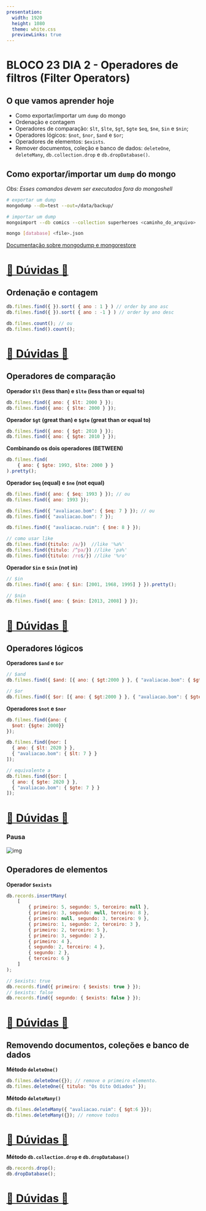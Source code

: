 ```yaml
---
presentation:
  width: 1920
  height: 1080
  theme: white.css
  previewLinks: true
---
```

<!-- slide -->

# BLOCO 23 DIA 2 - Operadores de filtros (Filter Operators)

<!-- slide vertical=true -->

## O que vamos aprender hoje

* Como exportar/importar um `dump` do mongo
* Ordenação e contagem
* Operadores de comparação: `$lt`, `$lte`, `$gt`, `$gte` `$eq`, `$ne`, `$in` e `$nin`;
* Operadores lógicos: `$not`, `$nor`, `$and` e `$or`;
* Operadores de elementos: `$exists`.
* Remover documentos, coleção e banco de dados:  `deleteOne`, `deleteMany`, `db.collection.drop` e `db.dropDatabase()`.

<!-- slide -->

## Como exportar/importar um `dump` do mongo

*Obs: Esses comandos devem ser executados fora do mongoshell*

```bash
# exportar um dump
mongodump --db=test --out=/data/backup/

# importar um dump
mongoimport --db comics --collection superheroes <caminho_do_arquivo>

mongo [database] <file>.json
```

[Documentação sobre mongodump e mongorestore](https://docs.mongodb.com/manual/tutorial/backup-and-restore-tools/)

<!-- slide vertical=true -->

# [🤔 Dúvidas 🤔](https://wall.sli.do/event/qhnczoyv?section=ab62bfef-7c26-45ab-9c5d-d6a3c7e62f74)

<!-- slide -->

## Ordenação e contagem

```js
db.filmes.find({ }).sort( { ano : 1 } ) // order by ano asc
db.filmes.find({ }).sort( { ano : -1 } ) // order by ano desc

db.filmes.count(); // ou
db.filmes.find().count();
```

<!-- slide vertical=true -->

# [🤔 Dúvidas 🤔](https://wall.sli.do/event/qhnczoyv?section=ab62bfef-7c26-45ab-9c5d-d6a3c7e62f74)

<!-- slide -->

## Operadores de comparação

**Operador `$lt` (less than) e `$lte` (less than or equal to)**

```js
db.filmes.find({ ano: { $lt: 2000 } }); 
db.filmes.find({ ano: { $lte: 2000 } });
```

<!-- slide vertical=true -->

**Operador `$gt` (great than) e `$gte` (great than or equal to)**

```js
db.filmes.find({ ano: { $gt: 2010 } }); 
db.filmes.find({ ano: { $gte: 2010 } });
```

<!-- slide vertical=true -->

**Combinando os dois operadores (BETWEEN)**

```js
db.filmes.find(
    { ano: { $gte: 1993, $lte: 2000 } }
).pretty();
```

<!-- slide vertical=true -->

**Operador `$eq` (equal) e `$ne` (not equal)**

```js
db.filmes.find({ ano: { $eq: 1993 } }); // ou 
db.filmes.find({ ano: 1993 });

db.filmes.find({ "avaliacao.bom": { $eq: 7 } }); // ou
db.filmes.find({ "avaliacao.bom": 7 });

db.filmes.find({ "avaliacao.ruim": { $ne: 8 } });

// como usar like
db.filmes.find({titulo: /a/})  //like '%a%'
db.filmes.find({titulo: /^pa/}) //like 'pa%' 
db.filmes.find({titulo: /ro$/}) //like '%ro'
```

<!-- slide vertical=true -->

**Operador `$in` e `$nin` (not in)**

```js
// $in
db.filmes.find({ ano: { $in: [2001, 1968, 1995] } }).pretty();

// $nin
db.filmes.find({ ano: { $nin: [2013, 2008] } });
```

<!-- slide vertical=true -->

# [🤔 Dúvidas 🤔](https://wall.sli.do/event/qhnczoyv?section=ab62bfef-7c26-45ab-9c5d-d6a3c7e62f74)


<!-- slide -->

## Operadores lógicos

<!-- slide vertical=true -->

**Operadores `$and` e `$or`** 

```js
// $and
db.filmes.find({ $and: [{ ano: { $gt:2000 } }, { "avaliacao.bom": { $gte: 8 } }] });

// $or
db.filmes.find({ $or: [{ ano: { $gt:2000 } }, { "avaliacao.bom": { $gte: 8 } }] });
```

<!-- slide vertical=true -->

**Operadores `$not` e `$nor`** 

```js
db.filmes.find({ano: {
  $not: {$gte: 2000}}
});

db.filmes.find({nor: [
  { ano: { $lt: 2020 } }, 
  { "avaliacao.bom": { $lt: 7 } }
]);

// equivalente a 
db.filmes.find({$or: [
  { ano: { $gte: 2020 } }, 
  { "avaliacao.bom": { $gte: 7 } }
]);
```

<!-- slide vertical=true -->

# [🤔 Dúvidas 🤔](https://wall.sli.do/event/qhnczoyv?section=ab62bfef-7c26-45ab-9c5d-d6a3c7e62f74)


<!-- slide -->

### Pausa

![img](https://media1.tenor.com/images/109cb659b239466c0388be40a318c2b6/tenor.gif?itemid=3473469)

<!-- slide -->

## Operadores de elementos

<!-- slide vertical=true -->

**Operador `$exists`**

```js
db.records.insertMany(
    [
        { primeiro: 5, segundo: 5, terceiro: null },
        { primeiro: 3, segundo: null, terceiro: 8 },
        { primeiro: null, segundo: 3, terceiro: 9 },
        { primeiro: 1, segundo: 2, terceiro: 3 },
        { primeiro: 2, terceiro: 5 },
        { primeiro: 3, segundo: 2 },
        { primeiro: 4 },
        { segundo: 2, terceiro: 4 },
        { segundo: 2 },
        { terceiro: 6 }
    ]
);

// $exists: true
db.records.find({ primeiro: { $exists: true } });
// $exists: false
db.records.find({ segundo: { $exists: false } });
```

<!-- slide vertical=true -->

# [🤔 Dúvidas 🤔](https://wall.sli.do/event/qhnczoyv?section=ab62bfef-7c26-45ab-9c5d-d6a3c7e62f74)

<!-- slide -->

## Removendo documentos, coleções e banco de dados

<!-- slide vertical=true -->

**Método `deleteOne()`**

```js
db.filmes.deleteOne({}); // remove o primeiro elemento.
db.filmes.deleteOne({ titulo: "Os Oito Odiados" });
```

<!-- slide vertical=true -->

**Método `deleteMany()`**

```js
db.filmes.deleteMany({ "avaliacao.ruim": { $gt:6 }}); 
db.filmes.deleteMany({}); // remove todos
```

<!-- slide vertical=true -->

# [🤔 Dúvidas 🤔](https://wall.sli.do/event/qhnczoyv?section=ab62bfef-7c26-45ab-9c5d-d6a3c7e62f74)

<!-- slide vertical=true -->

**Método `db.collection.drop` e `db.dropDatabase()`**

```js
db.records.drop();
db.dropDatabase();
```

<!-- slide vertical=true -->

# [🤔 Dúvidas 🤔](https://wall.sli.do/event/qhnczoyv?section=ab62bfef-7c26-45ab-9c5d-d6a3c7e62f74)

